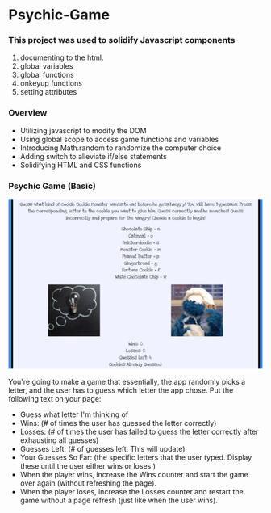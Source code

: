 # Psychic-Game

### This project was used to solidify Javascript components
  1. documenting to the html.
  2. global variables
  3. global functions
  4. onkeyup functions
  5. setting attributes


### Overview

* Utilizing javascript to modify the DOM
* Using global scope to access game functions and variables
* Introducing Math.random to randomize the computer choice
* Adding switch to alleviate if/else statements
* Solidifying HTML and CSS functions


### Psychic Game (Basic)


![Guess the Cookie]( https://github.com/bltarkany/Psychic-Game/blob/master/assets/images/gamepic.png)


You're going to make a game that essentially, the app randomly picks a letter, and the user has to guess which letter the app chose. Put the following text on your page:

   * Guess what letter I'm thinking of
   * Wins: (# of times the user has guessed the letter correctly)
   * Losses: (# of times the user has failed to guess the letter correctly after exhausting all guesses)
   * Guesses Left: (# of guesses left. This will update)
   * Your Guesses So Far: (the specific letters that the user typed. Display these until the user either wins or loses.)
   * When the player wins, increase the Wins counter and start the game over again (without refreshing the page).
   * When the player loses, increase the Losses counter and restart the game without a page refresh (just like when the user wins).
